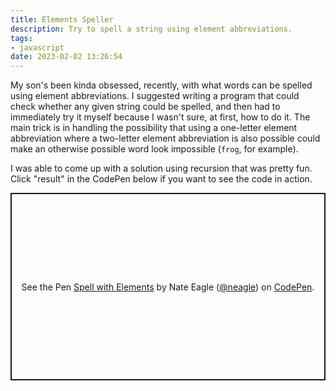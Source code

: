 ```yaml
---
title: Elements Speller
description: Try to spell a string using element abbreviations.
tags:
- javascript
date: 2023-02-02 13:26:54
---
```

My son's been kinda obsessed, recently, with what words can be spelled using element abbreviations. I suggested writing a program that could check whether any given string could be spelled, and then had to immediately try it myself because I wasn't sure, at first, how to do it. The main trick is in handling the possibility that using a one-letter element abbreviation where a two-letter element abbreviation is also possible could make an otherwise possible word look impossible (`frog`, for example).

I was able to come up with a solution using recursion that was pretty fun. Click "result" in the CodePen below if you want to see the code in action.

<p class="codepen" data-height="600" data-default-tab="js" data-slug-hash="oNMQaYK" data-user="neagle" style="height: 300px; box-sizing: border-box; display: flex; align-items: center; justify-content: center; border: 2px solid; margin: 1em 0; padding: 1em;">
  <span>See the Pen <a href="https://codepen.io/neagle/pen/oNMQaYK">
  Spell with Elements</a> by Nate Eagle (<a href="https://codepen.io/neagle">@neagle</a>)
  on <a href="https://codepen.io">CodePen</a>.</span>
</p>
<script async src="https://cpwebassets.codepen.io/assets/embed/ei.js"></script>
